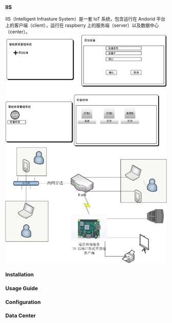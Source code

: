 ﻿### IIS
IIS（Intelligent Infrasture System）是一套 IoT 系统，包含运行在 Andorid 平台上的客户端（client），运行在 raspberry 上的服务端（server）以及数据中心（center）。
![](./client.jpg)
![](./server.jpg)
### Installation

### Usage Guide

### Configuration

### Data Center